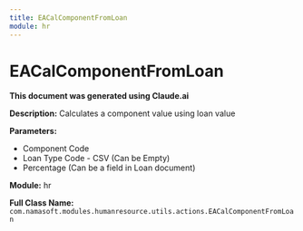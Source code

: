 ```yaml
---
title: EACalComponentFromLoan
module: hr
---
```



<div class='entity-flows'>

# EACalComponentFromLoan

**This document was generated using Claude.ai**

**Description:** Calculates a component value using loan value

**Parameters:**
- Component Code
- Loan Type Code - CSV (Can be Empty)
- Percentage (Can be a field in Loan document)

**Module:** hr

**Full Class Name:** `com.namasoft.modules.humanresource.utils.actions.EACalComponentFromLoan`


</div>

